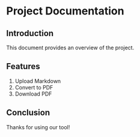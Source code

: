 # Project Documentation

## Introduction

This document provides an overview of the project.

## Features

1. Upload Markdown
2. Convert to PDF
3. Download PDF

## Conclusion

Thanks for using our tool!
